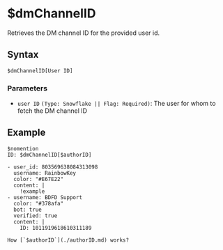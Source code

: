 # $dmChannelID
Retrieves the DM channel ID for the provided user id.

## Syntax
```
$dmChannelID[User ID]
```
### Parameters
- `user ID` `(Type: Snowflake || Flag: Required)`: The user for whom to fetch the DM channel ID

## Example
```
$nomention
ID: $dmChannelID[$authorID]
```

``` discord yaml
- user_id: 803569638084313098
  username: RainbowKey
  color: "#E67E22"
  content: |
    !example
- username: BDFD Support
  color: "#378afa"
  bot: true
  verified: true
  content: |
    ID: 1011919618610311189
```

```admonish question title="What is this?"
How [`$authorID`](./authorID.md) works?
```

